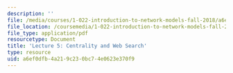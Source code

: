 ```yaml
---
description: ''
file: /media/courses/1-022-introduction-to-network-models-fall-2018/a6ef0dfb4a219c230bc74e0623e370f9_MIT1_022F18_lec5.pdf
file_location: /coursemedia/1-022-introduction-to-network-models-fall-2018/a6ef0dfb4a219c230bc74e0623e370f9_MIT1_022F18_lec5.pdf
file_type: application/pdf
resourcetype: Document
title: 'Lecture 5: Centrality and Web Search'
type: resource
uid: a6ef0dfb-4a21-9c23-0bc7-4e0623e370f9
---
```

